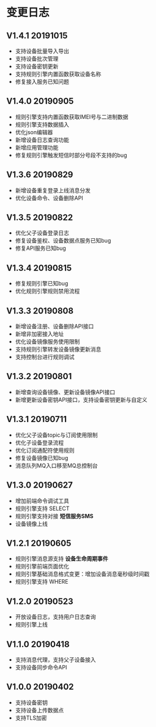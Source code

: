 # 变更日志

## V1.4.1 20191015
- 支持设备批量导入导出
- 支持设备批次管理
- 支持设备密钥更新
- 支持规则引擎内置函数获取设备名称
- 修复接入服务已知问题


## V1.4.0 20190905
- 规则引擎支持内置函数获取IMEI号与二进制数据
- 规则引擎支持数据插入
- 优化json编辑器
- 新增设备日志查询功能
- 新增应用管理功能
- 修复规则引擎触发短信时部分号段不支持的bug

## V1.3.6 20190829
- 新增设备重复登录上线消息分发
- 优化设备命令、设备删除API

## V1.3.5 20190822
- 优化父子设备登录日志
- 修复设备鉴权、设备数据点服务已知bug
- 修复API服务已知bug

## V1.3.4 20190815
- 修复规则引擎已知bug
- 优化规则引擎规则禁用流程

## V1.3.3 20190808
- 新增设备注册、设备删除API接口
- 新增非加密接入地址
- 优化设备镜像服务使用限制
- 支持规则引擎转发设备镜像更新消息
- 支持控制台进行规则调试

## V1.3.2 20190801
- 新增查询设备镜像、更新设备镜像API接口
- 新增更新设备密钥API接口，支持设备密钥更新与自定义

## V1.3.1 20190711
- 优化父子设备topic与订阅使用限制
- 优化子设备登录流程
- 优化订阅通配符使用规则
- 修复设备镜像已知bug
- 消息队列MQ入口移至MQ总控制台

## V1.3.0 20190627
- 增加前端命令调试工具
- 规则引擎支持 SELECT 
- 规则引擎支持对接 **短信服务SMS**
- 设备镜像上线

## V1.2.1 20190605 
- 规则引擎消息源支持 **设备生命周期事件**
- 规则引擎前端页面优化
- 规则引擎基础消息格式变更：增加设备消息毫秒级时间戳
- 规则引擎支持 WHERE 

## V1.2.0 20190523 
- 开放设备日志，支持用户日志查询
- 规则引擎上线

## V1.1.0 20190418
- 支持消息代理，支持父子设备接入
- 支持设备同步命令API

## V1.0.0 20190402 
- 支持设备密钥
- 支持设备上传数据点
- 支持TLS加密
